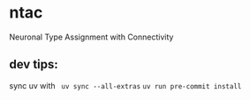 # ntac
Neuronal Type Assignment with Connectivity



## dev tips:

sync uv with ` uv sync --all-extras`
`uv run pre-commit install`